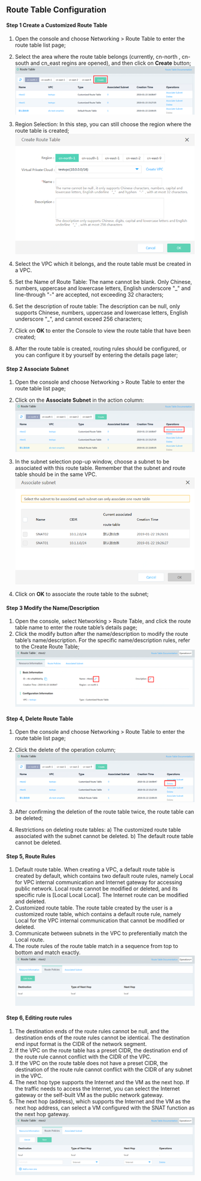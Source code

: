 ## **Route Table Configuration**

#### **Step 1 Create a Customized Route Table**

1. Open the console and choose Networking > Route Table to enter the route table list page;
2. Select the area where the route table belongs (currently, cn-north , cn-south and cn_east regins are opened), and then click on **Create** button;
![](/image/Networking/Virtual-Private-Cloud/Operation-Guide/Route-Table-Configuration/Step1.png)

3. Region Selection: In this step, you can still choose the region where the route table is created;
![](/image/Networking/Virtual-Private-Cloud/Operation-Guide/Route-Table-Configuration/Step2.png)

4. Select the VPC which it belongs, and the route table must be created in a VPC.
5. Set the Name of Route Table: The name cannot be blank. Only Chinese, numbers, uppercase and lowercase letters, English underscore "_" and line-through "-" are accepted, not exceeding 32 characters;
6. Set the description of route table: The description can be null, only supports Chinese, numbers, uppercase and lowercase letters, English underscore "_", and cannot exceed 256 characters;
7. Click on **OK** to enter the Console to view the route table that have been created;
8. After the route table is created, routing rules should be configured, or you can configure it by yourself by entering the details page later;

#### **Step 2 Associate Subnet**

1. Open the console and choose Networking > Route Table to enter the route table list page;
2. Click on the **Associate Subnet** in the action column:
![](/image/Networking/Virtual-Private-Cloud/Operation-Guide/Route-Table-Configuration/Step3.png)

3. In the subnet selection pop-up window, choose a subnet to be associated with this route table. Remember that the subnet and route table should be in the same VPC. 
![](/image/Networking/Virtual-Private-Cloud/Operation-Guide/Route-Table-Configuration/Step4.png)

4. Click on **OK** to associate the route table to the subnet;


#### **Step 3 Modify the Name/Description**

   1. Open the console, select Networking > Route Table, and click the route table name to enter the route table’s details page;
   2. Click the modify button after the name/description to modify the route table’s name/description. For the specific name/description rules, refer to the Create Route Table;
![](/image/Networking/Virtual-Private-Cloud/Operation-Guide/Route-Table-Configuration/Step5.png)



#### **Step 4, Delete Route Table**

1. Open the console and choose Networking > Route Table to enter the route table list page;
2. Click the delete of the operation column;
![](/image/Networking/Virtual-Private-Cloud/Operation-Guide/Route-Table-Configuration/Step6.png)

3. After confirming the deletion of the route table twice, the route table can be deleted;
4. Restrictions on deleting route tables:
    a) The customized route table associated with the subnet cannot be deleted.
    b) The default route table cannot be deleted.



#### **Step 5, Route Rules**

1. Default route table. When creating a VPC, a default route table is created by default, which contains two default route rules, namely Local for VPC internal communication and Internet gateway for accessing public network. Local route cannot be modified or deleted, and its specific rule is [Local Local Local]. The Internet route can be modified and deleted.
2. Customized route table. The route table created by the user is a customized route table, which contains a default route rule, namely Local for the VPC internal communication that cannot be modified or deleted.
3. Communicate between subnets in the VPC to preferentially match the Local route.
4. The route rules of the route table match in a sequence from top to bottom and match exactly.
![](/image/Networking/Virtual-Private-Cloud/Operation-Guide/Route-Table-Configuration/Step7.png)




#### **Step 6, Editing route rules**

1. The destination ends of the route rules cannot be null, and the destination ends of the route rules cannot be identical. The destination end input format is the CIDR of the network segment.
2. If the VPC on the route table has a preset CIDR, the destination end of the route rule cannot conflict with the CIDR of the VPC.
3. If the VPC on the route table does not have a preset CIDR, the destination of the route rule cannot conflict with the CIDR of any subnet in the VPC.
4. The next hop type supports the Internet and the VM as the next hop. If the traffic needs to access the Internet, you can select the Internet gateway or the self-built VM as the public network gateway.
5. The next hop (address), which supports the Internet and the VM as the next hop address, can select a VM configured with the SNAT function as the next hop gateway.
![](/image/Networking/Virtual-Private-Cloud/Operation-Guide/Route-Table-Configuration/Step8.png)
